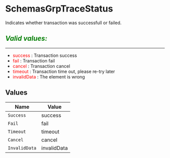 # SchemasGrpTraceStatus

Indicates whether transaction was successfull or failed.

*<span style="color:green">Valid values:</span>*
---
___
- <span style="color:red">success</span> : Transaction success
- <span style="color:red">fail</span> : Transaction fail
- <span style="color:red">cancel</span> : Transaction cancel
- <span style="color:red">timeout</span> : Transaction time out, please re-try later
- <span style="color:red">invalidData</span> : The element is wrong



## Values

| Name          | Value         |
| ------------- | ------------- |
| `Success`     | success       |
| `Fail`        | fail          |
| `Timeout`     | timeout       |
| `Cancel`      | cancel        |
| `InvalidData` | invalidData   |